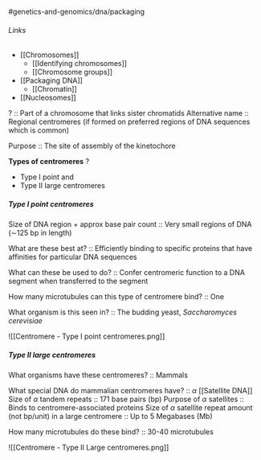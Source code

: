 #genetics-and-genomics/dna/packaging
###### Links
- [[Chromosomes]]
	- [[Identifying chromosomes]]
	- [[Chromosome groups]]
- [[Packaging DNA]]
	- [[Chromatin]]
- [[Nucleosomes]]

? :: Part of a chromosome that links sister chromatids
Alternative name :: Regional centromeres (if formed on preferred regions of DNA sequences which is common)

Purpose :: The site of assembly of the kinetochore

**Types of centromeres**
?
- Type I point and 
- Type II large centromeres

##### Type I point centromeres
Size of DNA region + approx base pair count :: Very small regions of DNA (∼125 bp in length)

What are these best at? :: Efficiently binding to specific proteins that have affinities for particular DNA sequences 

What can these be used to do? :: Confer centromeric function to a DNA segment when transferred to the segment

How many microtubules can this type of centromere bind? :: One

What organism is this seen in? :: The budding yeast, *Saccharomyces cerevisiae*

![[Centromere - Type I point centromeres.png]]
##### Type II large centromeres
What organisms have these centromeres? :: Mammals

What special DNA do mammalian centromeres have? :: $\alpha$ [[Satellite DNA]]
Size of $\alpha$ tandem repeats :: 171 base pairs (bp)
Purpose of $\alpha$ satellites :: Binds to centromere-associated proteins
Size of $\alpha$ satellite repeat amount (not bp/unit) in a large centromere :: Up to 5 Megabases (Mb)

How many microtubules do these bind? :: 30-40 microtubules

![[Centromere - Type II Large centromeres.png]]
